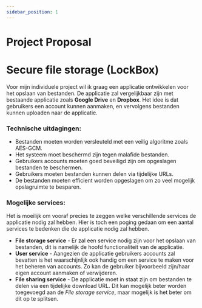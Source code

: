 ```yaml
---
sidebar_position: 1
---
```

# Project Proposal
# Secure file storage (LockBox)

Voor mijn individuele project wil ik graag een applicatie ontwikkelen voor het opslaan van bestanden. De applicatie zal vergelijkbaar zijn met bestaande applicatie zoals **Google Drive** en **Dropbox**. Het idee is dat gebruikers een account kunnen aanmaken, en vervolgens bestanden kunnen uploaden naar de applicatie.


### Technische uitdagingen:
- Bestanden moeten worden versleuteld met een veilig algoritme zoals AES-GCM.
- Het systeem moet beschermd zijn tegen malafide bestanden.
- Gebruikers accounts moeten goed beveiligd zijn om opgeslagen bestanden te beschermen.
- Gebruikers moeten bestanden kunnen delen via tijdelijke URLs.
- De bestanden moeten efficient worden opgeslagen om zo veel mogelijk opslagruimte te besparen. 


### Mogelijke services:
Het is moeilijk om vooraf precies te zeggen welke verschillende services de applicatie nodig zal hebben. Hier is toch een poging gedaan om een aantal services te bedenken die de applicatie nodig zal hebben.

- **File storage service** - Er zal een service nodig zijn voor het opslaan van bestanden, dit is namelijk de hoofd functionaliteit van de applicatie.
- **User service** - Aangezien de applicatie gebruikers accounts zal bevatten is het waarschijnlijk ook handig om een service te maken voor het beheren van accounts. Zo kan de gebruiker bijvoorbeeld zijn/haar eigen account aanmaken of verwijderen.
- **File sharing service** - De applicatie moet in staat zijn om bestanden te delen via een tijdelijke download URL. Dit kan mogelijk beter worden toegevoegd aan de *File storage service*, maar mogelijk is het beter om dit op te splitsen.
